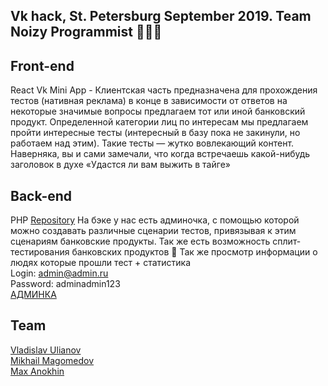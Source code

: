 ## Vk hack, St. Petersburg September 2019. Team Noizy Programmist 🐶🦊🐥

## Front-end
React Vk Mini App - Клиентская часть предназначена для прохождения тестов (нативная реклама) в конце в зависимости от ответов на некоторые значимые вопросы предлагаем тот или иной банковский продукт. Определенной категории лиц по интересам мы предлагаем пройти интересные тесты (интересный в базу пока не закинули, но работаем над этим).
Такие тесты — жутко вовлекающий контент. Наверняка, вы и сами замечали, что когда встречаешь какой-нибудь заголовок в духе «Удастся ли вам выжить в тайге»

## Back-end

PHP [Repository](https://github.com/MichaelMagomedov/vk_hack)
На бэке у нас есть админочка, с помощью которой можно создавать различные сценарии тестов, привязывая к этим сценариям банковские продукты. Так же есть возможность сплит-тестирования банковских продуктов 🐶
Так же просмотр информации о людях которые прошли тест + статистика <br>
Login: admin@admin.ru <br>
Password: adminadmin123 <br>
[АДМИНКА](http://demo18.alpha.vkhackathon.com/admin) <br>

## Team

[Vladislav Ulianov](https://www.facebook.com/etovladislav) <br>
[Mikhail Magomedov](https://www.facebook.com/magomedov.michael) <br>
[Max Anokhin](https://vk.com/anokhin.maxim) <br>
